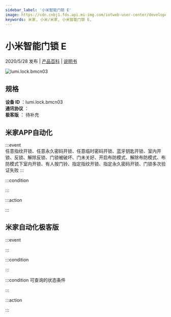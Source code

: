 ```yaml
---
sidebar_label: '小米智能门锁 E'
image: https://cdn.cnbj1.fds.api.mi-img.com/iotweb-user-center/developer_1679071134463TA3dypUy.png?GalaxyAccessKeyId=AKVGLQWBOVIRQ3XLEW&Expires=9223372036854775807&Signature=Ke1lGoWW1t0/9PJVECLwJpNnsIY=
keywords: 米家, 小米/米家, 小米智能门锁 E, 
---
```

# 小米智能门锁 E

2020/5/28 发布 | [产品百科](https://home.mi.com/webapp/content/baike/product/index.html?model=lumi.lock.bmcn03/) | [说明书](https://home.mi.com/views/introduction.html?model=lumi.lock.bmcn03&region=cn)

![lumi.lock.bmcn03](https://cdn.cnbj1.fds.api.mi-img.com/iotweb-user-center/developer_1679071134463TA3dypUy.png?GalaxyAccessKeyId=AKVGLQWBOVIRQ3XLEW&Expires=9223372036854775807&Signature=Ke1lGoWW1t0/9PJVECLwJpNnsIY=)

## 规格  
> 
**设备 ID** ：lumi.lock.bmcn03  
**通讯协议** ：  
**极客版**  ： 待补充 


## 米家APP自动化  

:::event  
任意指纹开锁、任意永久密码开锁、任意临时密码开锁、蓝牙钥匙开锁、室内开锁、反锁、解除反锁、门锁被破坏、门未关好、开启布防模式、解除布防模式、布防模式下室内开锁、有人按门铃、指定指纹开锁、指定永久密码开锁、门锁多次验证失败
:::

:::condition  

:::

:::action   

:::

## 米家自动化极客版  

:::event  

:::

:::condition  

:::

:::condition 可查询的状态条件  

:::

:::action  

:::

        
